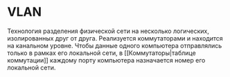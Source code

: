# VLAN
Технология разделения физической сети на несколько логических, изолированных друг от друга. Реализуется коммутаторами и находится на канальном уровне. Чтобы данные одного компьютера отправлялись только в рамках его локальной сети, в [[Коммутаторы|таблице коммутации]] каждому порту компьютера назначается номер его локальной сети.